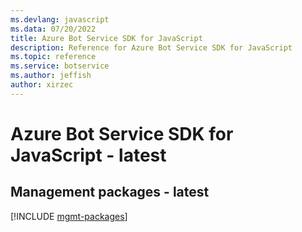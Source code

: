 ```yaml
---
ms.devlang: javascript
ms.data: 07/20/2022
title: Azure Bot Service SDK for JavaScript
description: Reference for Azure Bot Service SDK for JavaScript
ms.topic: reference
ms.service: botservice
ms.author: jeffish
author: xirzec
---
```

# Azure Bot Service SDK for JavaScript - latest

## Management packages - latest
[!INCLUDE [mgmt-packages](bot-service-mgmt-index.md)]
